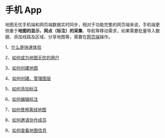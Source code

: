 # 手机 App

地图无忧手机端和网页端数据实时同步，相对于功能完整的网页端来说，手机端更侧重于**地图的显示、网点（标注）的采集**、导航等移动需求，如果需要批量导入数据、添加线路及区域、分享地图等，需要在[网页端](http://www.dituwuyou.com)操作。

1、[什么是快速体验](/m-getting-started.html)

2、[如何成为地图无忧的用户](/m-signup.html)

3、[如何创建地图](m-newmap.html)

4、[如何创建、管理图层](/m-layers.html)

5、[如何添加标注](/m-addmark.html)

6、[如何编辑标注](/m-editmark.html)

7、[如何使用离线地图](/m-offline.html)

8、[如何邀请协作成员](/m-addmembers.html)

9、[如何查看地图信息](/m-mapinfo.html)

